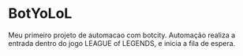 # BotYoLoL

Meu primeiro projeto de automacao com botcity.
Automação realiza a entrada dentro do jogo LEAGUE of LEGENDS, e inicia a fila de espera.
